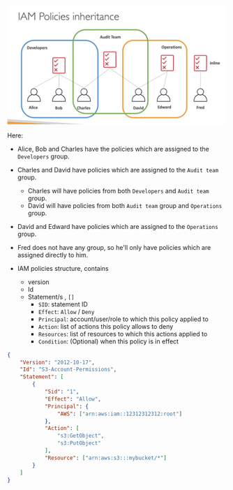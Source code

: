 ![Screenshot 2023-06-04 at 11.56.49 AM](../images%201/Screenshot%202023-06-04%20at%2011.56.49%20AM.png)

Here:
- Alice, Bob and Charles have the policies which are assigned to the `Developers` group.
- Charles and David have policies which are assigned to the `Audit team` group.
	- Charles will have policies from both `Developers` and `Audit team` group.
	- David will have policies from both `Audit team` group and `Operations` group.
- David and Edward have policies which are assigned to the `Operations` group.
- Fred does not have any group, so he'll only have policies which are assigned directly to him.

- IAM policies structure, contains
	- version
	- Id
	- Statement/s , `[]`
		- `SID`: statement ID
		- `Effect`: `Allow` / `Deny`
		- `Principal`: account/user/role to which this policy applied to
		- `Action`: list of actions this policy allows to deny
		- `Resources`: list of resources to which this actions applied to
		- `Condition`: (Optional) when this policy is in effect
```json
{
	"Version": "2012-10-17",
	"Id": "S3-Account-Permissions",
	"Statement": [
		{
			"Sid": "1",
			"Effect": "Allow",
			"Principal": {
				"AWS": ["arn:aws:iam::12312312312:root"]
			},
			"Action": [
				"s3:GetObject",
				"s3:PutObject"
			],
			"Resource": ["arn:aws:s3:::mybucket/*"]
		}
	]
}
```
